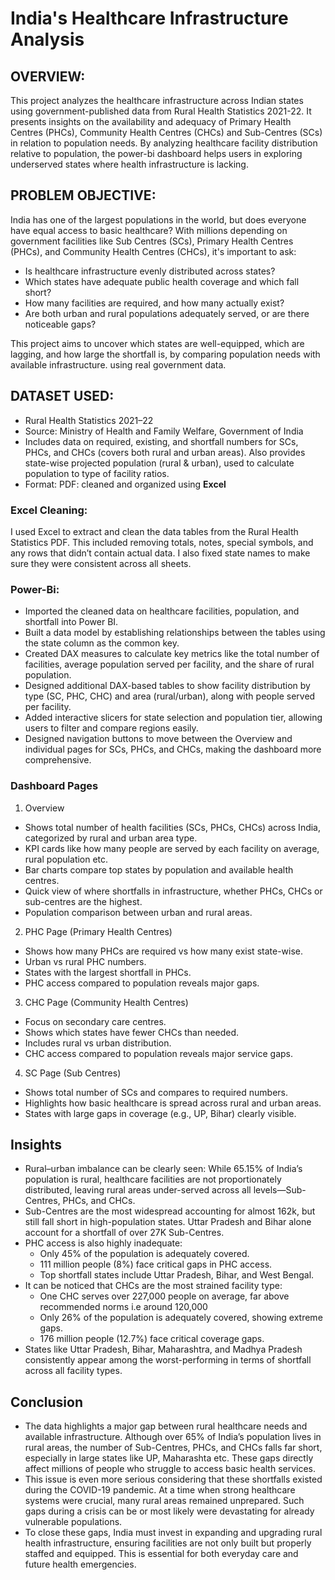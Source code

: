 # **India's Healthcare Infrastructure Analysis**

## OVERVIEW: 
This project analyzes the healthcare infrastructure across Indian states using government-published data from Rural Health Statistics 2021-22. It presents insights on the availability and adequacy of Primary Health Centres (PHCs), Community Health Centres (CHCs) and Sub-Centres (SCs) in relation to population needs. By analyzing healthcare facility distribution relative to population, the power-bi dashboard helps users in exploring underserved states where health infrastructure is lacking.

## PROBLEM OBJECTIVE: 
India has one of the largest populations in the world, but does everyone have equal access to basic healthcare? With millions depending on government facilities like Sub Centres (SCs), Primary Health Centres (PHCs), and Community Health Centres (CHCs), it's important to ask:
  * Is healthcare infrastructure evenly distributed across states?
  * Which states have adequate public health coverage and which fall short?
  * How many facilities are required, and how many actually exist?
  * Are both urban and rural populations adequately served, or are there noticeable gaps?

This project aims to uncover which states are well-equipped, which are lagging, and how large the shortfall is, by comparing population needs with available infrastructure. using real government data.

## DATASET USED:
 *  Rural Health Statistics 2021–22
 *  Source: Ministry of Health and Family Welfare, Government of India
 *  Includes data on required, existing, and shortfall numbers for SCs, PHCs, and CHCs (covers both rural and urban areas). Also provides state-wise projected population (rural & urban), used to calculate population to type of facility ratios.
 * Format: PDF: cleaned and organized using **Excel**

### Excel Cleaning:
I used Excel to extract and clean the data tables from the Rural Health Statistics PDF. This included removing totals, notes, special symbols, and any rows that didn’t contain actual data. I also fixed state names to make sure they were consistent across all sheets.

### Power-Bi:
 * Imported the cleaned data on healthcare facilities, population, and shortfall into Power BI.
 * Built a data model by establishing relationships between the tables using the state column as the common key.
 * Created DAX measures to calculate key metrics like the total number of facilities, average population served per facility, and the share of rural population.
 * Designed additional DAX-based tables to show facility distribution by type (SC, PHC, CHC) and area (rural/urban), along with people served per facility.
 * Added interactive slicers for state selection and population tier, allowing users to filter and compare regions easily.
 * Designed navigation buttons to move between the Overview and individual pages for SCs, PHCs, and CHCs, making the dashboard more comprehensive.

### Dashboard Pages
1. Overview
* Shows total number of health facilities (SCs, PHCs, CHCs) across India, categorized by rural and urban area type.
* KPI cards like how many people are served by each facility on average, rural population etc.
* Bar charts compare top states by population and available health centres.
* Quick view of where shortfalls in infrastructure, whether PHCs, CHCs or sub-centres are the highest.
* Population comparison between urban and rural areas.

2. PHC Page (Primary Health Centres)
* Shows how many PHCs are required vs how many exist state-wise.
* Urban vs rural PHC numbers.
* States with the largest shortfall in PHCs.
* PHC access compared to population reveals major gaps.

3. CHC Page (Community Health Centres)
* Focus on secondary care centres.
* Shows which states have fewer CHCs than needed.
* Includes rural vs urban distribution.
* CHC access compared to population reveals major service gaps.

4. SC Page (Sub Centres)
* Shows total number of SCs and compares to required numbers.
* Highlights how basic healthcare is spread across rural and urban areas.
* States with large gaps in coverage (e.g., UP, Bihar) clearly visible.
  
## Insights
* Rural–urban imbalance can be clearly seen: While 65.15% of India’s population is rural, healthcare facilities are not proportionately distributed, leaving rural areas under-served across all levels—Sub-Centres, PHCs, and CHCs.
* Sub-Centres are the most widespread accounting for almost 162k, but still fall short in high-population states. Uttar Pradesh and Bihar alone account for a shortfall of over 27K Sub-Centres.
* PHC access is also highly inadequate:
   * Only 45% of the population is adequately covered.
   * 111 million people (8%) face critical gaps in PHC access.
   * Top shortfall states include Uttar Pradesh, Bihar, and West Bengal.
* It can be noticed that CHCs are the most strained facility type:
   * One CHC serves over 227,000 people on average, far above recommended norms i.e around 120,000
   * Only 26% of the population is adequately covered, showing extreme gaps.
   * 176 million people (12.7%) face critical coverage gaps.
* States like Uttar Pradesh, Bihar, Maharashtra, and Madhya Pradesh consistently appear among the worst-performing in terms of shortfall across all facility types.

## Conclusion
* The data highlights a major gap between rural healthcare needs and available infrastructure. Although over 65% of India’s population lives in rural areas, the number of Sub-Centres, PHCs, and CHCs falls far short, especially in large states like UP, Maharashta etc. These gaps directly affect millions of people who struggle to access basic health services.
* This issue is even more serious considering that these shortfalls existed during the COVID-19 pandemic. At a time when strong healthcare systems were crucial, many rural areas remained unprepared. Such gaps during a crisis can be or most likely were devastating for already vulnerable populations.
* To close these gaps, India must invest in expanding and upgrading rural health infrastructure, ensuring facilities are not only built but properly staffed and equipped. This is essential for both everyday care and future health emergencies.


